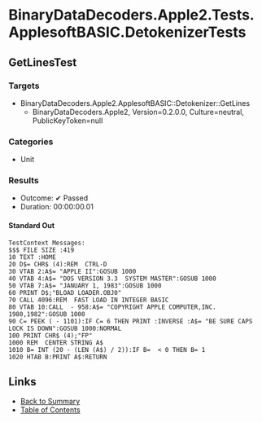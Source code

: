 # BinaryDataDecoders.Apple2.Tests.ApplesoftBASIC.DetokenizerTests

## GetLinesTest

### Targets

* BinaryDataDecoders.Apple2.ApplesoftBASIC::Detokenizer::GetLines
  * BinaryDataDecoders.Apple2, Version=0.2.0.0, Culture=neutral, PublicKeyToken=null

### Categories

* Unit

### Results

* Outcome: ✔ Passed
* Duration: 00:00:00.01

#### Standard Out

```
TestContext Messages:
$$$ FILE SIZE :419
10 TEXT :HOME 
20 D$= CHR$ (4):REM  CTRL-D
30 VTAB 2:A$= "APPLE II":GOSUB 1000
40 VTAB 4:A$= "DOS VERSION 3.3  SYSTEM MASTER":GOSUB 1000
50 VTAB 7:A$= "JANUARY 1, 1983":GOSUB 1000
60 PRINT D$;"BLOAD LOADER.OBJ0"
70 CALL 4096:REM  FAST LOAD IN INTEGER BASIC
80 VTAB 10:CALL  - 958:A$= "COPYRIGHT APPLE COMPUTER,INC. 1980,1982":GOSUB 1000
90 C= PEEK ( - 1101):IF C= 6 THEN PRINT :INVERSE :A$= "BE SURE CAPS LOCK IS DOWN":GOSUB 1000:NORMAL 
100 PRINT CHR$ (4);"FP"
1000 REM  CENTER STRING A$
1010 B= INT (20 - (LEN (A$) / 2)):IF B=  < 0 THEN B= 1
1020 HTAB B:PRINT A$:RETURN
```

## Links

* [Back to Summary](../Summary.md)
* [Table of Contents](../../TOC.md)
